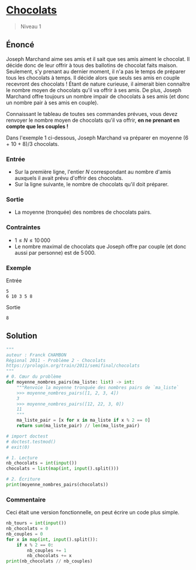 # [Chocolats](https://prologin.org/train/2011/semifinal/chocolats)

> Niveau 1

## Énoncé

Joseph Marchand aime ses amis et il sait que ses amis aiment le chocolat. Il décide donc de leur offrir à tous des ballotins de chocolat faits maison. Seulement, s'y prenant au dernier moment, il n'a pas le temps de préparer tous les chocolats à temps. Il décide alors que seuls ses amis en couple recevront des chocolats ! Étant de nature curieuse, il aimerait bien connaître le nombre moyen de chocolats qu'il va offrir à ses amis. De plus, Joseph Marchand offre toujours un nombre impair de chocolats à ses amis (et donc un nombre pair à ses amis en couple).

Connaissant le tableau de toutes ses commandes prévues, vous devez renvoyer le nombre moyen de chocolats qu'il va offrir, **en ne prenant en compte que les couples !**

Dans l'exemple 1 ci-dessous, Joseph Marchand va préparer en moyenne (6 + 10 + 8)/3 chocolats.

### Entrée

* Sur la première ligne, l'entier $N$ correspondant au nombre d'amis auxquels il avait prévu d'offrir des chocolats.
* Sur la ligne suivante, le nombre de chocolats qu'il doit préparer.

### Sortie

* La moyenne (tronquée) des nombres de chocolats pairs.

### Contraintes

*  $1 \leqslant N \leqslant 10\,000$
*  Le nombre maximal de chocolats que Joseph offre par couple (et donc aussi par personne) est de $5\,000$.

### Exemple

Entrée

    5
    6 10 3 5 8

Sortie

    8

## Solution

```python
"""
auteur : Franck CHAMBON
Régional 2011 - Problème 2 - Chocolats
https://prologin.org/train/2011/semifinal/chocolats
"""
# 0. Cœur du problème
def moyenne_nombres_pairs(ma_liste: list) -> int:
    """Renvoie la moyenne tronquée des nombres pairs de `ma_liste`
    >>> moyenne_nombres_pairs([1, 2, 3, 4])
    3
    >>> moyenne_nombres_pairs([12, 22, 3, 0])
    11
    """
    ma_liste_pair = [x for x in ma_liste if x % 2 == 0]
    return sum(ma_liste_pair) // len(ma_liste_pair)

# import doctest
# doctest.testmod()
# exit(0)

# 1. Lecture
nb_chocolats = int(input())
chocolats = list(map(int, input().split()))

# 2. Écriture
print(moyenne_nombres_pairs(chocolats))
```

### Commentaire

Ceci était une version fonctionnelle, on peut écrire un code plus simple.

```python
nb_tours = int(input())
nb_chocolats = 0
nb_couples = 0
for x in map(int, input().split()):
    if x % 2 == 0:
        nb_couples += 1
        nb_chocolats += x
print(nb_chocolats // nb_couples)
```